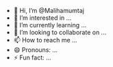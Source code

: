 - 👋 Hi, I’m @Malihamumtaj
- 👀 I’m interested in ...
- 🌱 I’m currently learning ...
- 💞️ I’m looking to collaborate on ...
- 📫 How to reach me ...
- 😄 Pronouns: ...
- ⚡ Fun fact: ...

<!---
Malihamumtaj/Malihamumtaj is a ✨ special ✨ repository because its `README.md` (this file) appears on your GitHub profile.
You can click the Preview link to take a look at your changes.
--->

